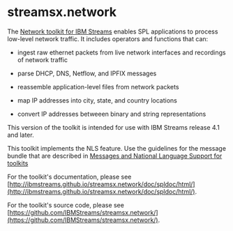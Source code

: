 # streamsx.network

The [Network toolkit for IBM Streams](http://ibmstreams.github.io/streamsx.network/) enables SPL applications to process low-level network traffic. It includes operators and functions that can:

- ingest raw ethernet packets from live network interfaces and recordings of network traffic

- parse DHCP, DNS, Netflow, and IPFIX messages

- reassemble application-level files from network packets

- map IP addresses into city, state, and country locations

- convert IP addresses betweeen binary and string representations

This version of the toolkit is intended for use with IBM Streams release 4.1 and later.

This toolkit implements the NLS feature. Use the guidelines for the message bundle that are described in 
[Messages and National Language Support for toolkits](https://github.com/IBMStreams/administration/wiki/Messages-and-National-Language-Support-for-toolkits)

For the toolkit's documentation, please see [http://ibmstreams.github.io/streamsx.network/doc/spldoc/html/](http://ibmstreams.github.io/streamsx.network/doc/spldoc/html/).

For the toolkit's source code, please see [https://github.com/IBMStreams/streamsx.network/](https://github.com/IBMStreams/streamsx.network/).


